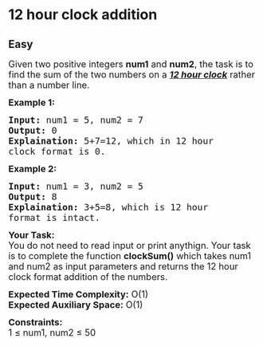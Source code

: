 # 12 hour clock addition
## Easy
<div class="problems_problem_content__Xm_eO"><p><span style="font-size:18px">Given two positive integers&nbsp;<strong>num1</strong>&nbsp;and&nbsp;<strong>num2</strong>, the task is to find&nbsp;the sum of the two numbers&nbsp;on a <u><em><strong>12 hour clock</strong></em></u> rather than a number line.</span></p>

<p><strong><span style="font-size:18px">Example 1:</span></strong></p>

<pre><span style="font-size:18px"><strong>Input:</strong> num1 = 5, num2 = 7
<strong>Output:</strong> 0
<strong>Explaination:</strong> 5+7=12, which in 12 hour 
clock format is 0.</span></pre>

<p><strong><span style="font-size:18px">Example 2:</span></strong></p>

<pre><span style="font-size:18px"><strong>Input:</strong> num1 = 3, num2 = 5
<strong>Output:</strong> 8
<strong>Explaination:</strong> 3+5=8, which is 12 hour 
format is intact.</span></pre>

<p><span style="font-size:18px"><strong>Your Task:</strong><br>
You do not need to read input or print anythign. Your task is to complete the function <strong>clockSum()</strong> which takes num1 and num2 as input parameters and returns the 12 hour clock format addition of the numbers.</span></p>

<p><span style="font-size:18px"><strong>Expected Time Complexity:</strong> O(1)<br>
<strong>Expected Auxiliary Space:</strong> O(1)</span></p>

<p><span style="font-size:18px"><strong>Constraints:</strong><br>
1 ≤ num1, num2 ≤ 50</span></p>
</div>